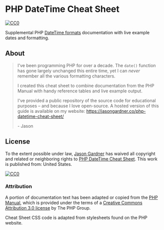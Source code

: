 # PHP DateTime Cheat Sheet
[![CC0](https://img.shields.io/badge/license-CC0-green.svg)](https://creativecommons.org/publicdomain/zero/1.0/)

Supplemental PHP [DateTime formats](http://us.php.net/manual/en/function.date.php#refsect1-function.date-parameters)
documentation with live example dates and formatting.

## About

> I've been programming PHP for over a decade. The `date()` function has gone largely unchanged this entire time, yet I
can *never* remember all the various formatting characters.
>
>I created this cheat sheet to combine documentation from the PHP Manual with handy reference tables and live example output.
>
>I've provided a public repository of the source code for educational purposes – and because I love open-source. A
hosted version of this guide is available on my website: https://jasongardner.co/php-datetime-cheat-sheet/
>
>\- Jason

## License

To the extent possible under law, [Jason Gardner](https://github.com/jasonjgardner/) has waived all copyright and related or neighboring rights to
[PHP DateTime Cheat Sheet](https://github.com/jasonjgardner/php-datetime-cheat-sheet/). This work is published from:
United States.

[![CC0](https://i.creativecommons.org/p/zero/1.0/88x31.png)](https://creativecommons.org/publicdomain/zero/1.0/)

### Attribution

A portion of documentation text has been adapted or copied from the [PHP Manual](http://us.php.net/manual/en/index.php),
which is provided under the terms of a [Creative Commons Attribution 3.0 license](http://us.php.net/manual/en/cc.license.php)
by The PHP Group.

Cheat Sheet CSS code is adapted from stylesheets found on the PHP website. 
